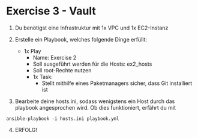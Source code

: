 # Exercise 3 - Vault

1. Du benötigst eine Infrastruktur mit 1x VPC und 1x EC2-Instanz

2. Erstelle ein Playbook, welches folgende Dinge erfüllt:
    - 1x Play
        - Name: Exercise 2 
        - Soll ausgeführt werden für die Hosts: ex2_hosts
        - Soll root-Rechte nutzen
        - 1x Task:
            - Stellt mithilfe eines Paketmanagers sicher, dass Git installiert ist

3. Bearbeite deine hosts.ini, sodass wenigstens ein Host durch das playbook angesprochen wird. Ob dies funktioniert, erfährt du mit 
```
ansible-playbook -i hosts.ini playbook.yml
```

4. ERFOLG!